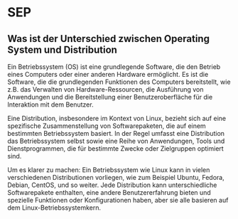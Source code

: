 # SEP

## Was ist der Unterschied zwischen Operating System und Distribution

Ein Betriebssystem (OS) ist eine grundlegende Software, die den Betrieb eines Computers oder einer anderen Hardware ermöglicht. Es ist die Software, die die grundlegenden Funktionen des Computers bereitstellt, wie z.B. das Verwalten von Hardware-Ressourcen, die Ausführung von Anwendungen und die Bereitstellung einer Benutzeroberfläche für die Interaktion mit dem Benutzer.

Eine Distribution, insbesondere im Kontext von Linux, bezieht sich auf eine spezifische Zusammenstellung von Softwarepaketen, die auf einem bestimmten Betriebssystem basiert. In der Regel umfasst eine Distribution das Betriebssystem selbst sowie eine Reihe von Anwendungen, Tools und Dienstprogrammen, die für bestimmte Zwecke oder Zielgruppen optimiert sind.

Um es klarer zu machen: Ein Betriebssystem wie Linux kann in vielen verschiedenen Distributionen vorliegen, wie zum Beispiel Ubuntu, Fedora, Debian, CentOS, und so weiter. Jede Distribution kann unterschiedliche Softwarepakete enthalten, eine andere Benutzererfahrung bieten und spezielle Funktionen oder Konfigurationen haben, aber sie alle basieren auf dem Linux-Betriebssystemkern.


